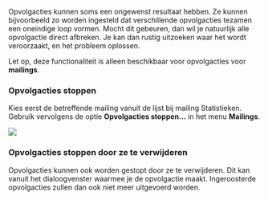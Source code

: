 Opvolgacties kunnen soms een ongewenst resultaat hebben. Ze kunnen
bijvoorbeeld zo worden ingesteld dat verschillende opvolgacties tezamen
een oneindige loop vormen. Mocht dit gebeuren, dan wil je natuurlijk
alle opvolgactie direct afbreken. Je kan dan rustig uitzoeken waar het
wordt veroorzaakt, en het probleem oplossen.

Let op, deze functionaliteit is alleen beschikbaar voor opvolgacties
voor **mailings**.

### Opvolgacties stoppen

Kies eerst de betreffende mailing vanuit de lijst bij mailing
Statistieken. Gebruik vervolgens de optie **Opvolgacties stoppen...** in
het menu **Mailings**.

![](Documentation/stop-followup.png)

### Opvolgacties stoppen door ze te verwijderen

Opvolgacties kunnen ook worden gestopt door ze te verwijderen. Dit kan
vanuit het dialoogvenster waarmee je de opvolgactie maakt. Ingeroosterde
opvolgacties zullen dan ook niet meer uitgevoerd worden.
